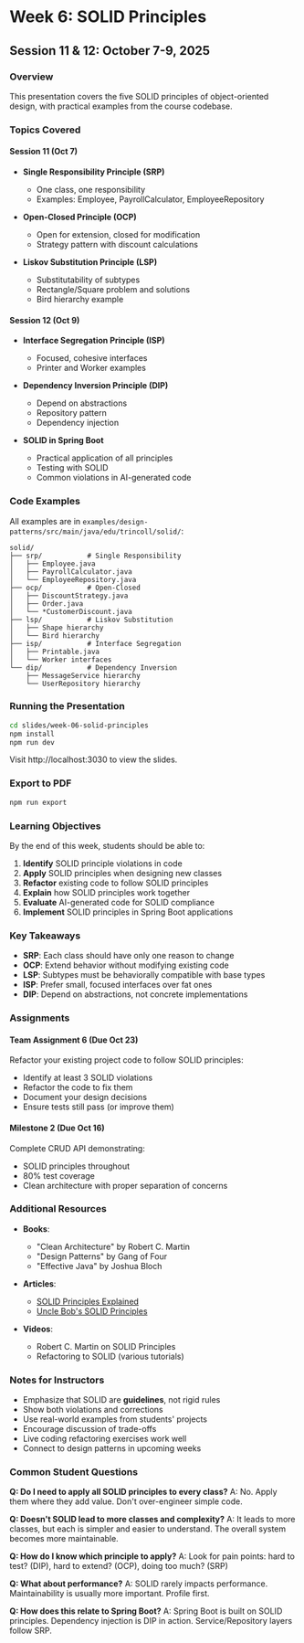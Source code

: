 # Week 6: SOLID Principles

## Session 11 & 12: October 7-9, 2025

### Overview
This presentation covers the five SOLID principles of object-oriented design, with practical examples from the course codebase.

### Topics Covered

#### Session 11 (Oct 7)
- **Single Responsibility Principle (SRP)**
  - One class, one responsibility
  - Examples: Employee, PayrollCalculator, EmployeeRepository

- **Open-Closed Principle (OCP)**
  - Open for extension, closed for modification
  - Strategy pattern with discount calculations

- **Liskov Substitution Principle (LSP)**
  - Substitutability of subtypes
  - Rectangle/Square problem and solutions
  - Bird hierarchy example

#### Session 12 (Oct 9)
- **Interface Segregation Principle (ISP)**
  - Focused, cohesive interfaces
  - Printer and Worker examples

- **Dependency Inversion Principle (DIP)**
  - Depend on abstractions
  - Repository pattern
  - Dependency injection

- **SOLID in Spring Boot**
  - Practical application of all principles
  - Testing with SOLID
  - Common violations in AI-generated code

### Code Examples
All examples are in `examples/design-patterns/src/main/java/edu/trincoll/solid/`:

```
solid/
├── srp/           # Single Responsibility
│   ├── Employee.java
│   ├── PayrollCalculator.java
│   └── EmployeeRepository.java
├── ocp/           # Open-Closed
│   ├── DiscountStrategy.java
│   ├── Order.java
│   └── *CustomerDiscount.java
├── lsp/           # Liskov Substitution
│   ├── Shape hierarchy
│   └── Bird hierarchy
├── isp/           # Interface Segregation
│   ├── Printable.java
│   └── Worker interfaces
└── dip/           # Dependency Inversion
    ├── MessageService hierarchy
    └── UserRepository hierarchy
```

### Running the Presentation

```bash
cd slides/week-06-solid-principles
npm install
npm run dev
```

Visit http://localhost:3030 to view the slides.

### Export to PDF

```bash
npm run export
```

### Learning Objectives

By the end of this week, students should be able to:

1. **Identify** SOLID principle violations in code
2. **Apply** SOLID principles when designing new classes
3. **Refactor** existing code to follow SOLID principles
4. **Explain** how SOLID principles work together
5. **Evaluate** AI-generated code for SOLID compliance
6. **Implement** SOLID principles in Spring Boot applications

### Key Takeaways

- **SRP**: Each class should have only one reason to change
- **OCP**: Extend behavior without modifying existing code
- **LSP**: Subtypes must be behaviorally compatible with base types
- **ISP**: Prefer small, focused interfaces over fat ones
- **DIP**: Depend on abstractions, not concrete implementations

### Assignments

#### Team Assignment 6 (Due Oct 23)
Refactor your existing project code to follow SOLID principles:
- Identify at least 3 SOLID violations
- Refactor the code to fix them
- Document your design decisions
- Ensure tests still pass (or improve them)

#### Milestone 2 (Due Oct 16)
Complete CRUD API demonstrating:
- SOLID principles throughout
- 80% test coverage
- Clean architecture with proper separation of concerns

### Additional Resources

- **Books**:
  - "Clean Architecture" by Robert C. Martin
  - "Design Patterns" by Gang of Four
  - "Effective Java" by Joshua Bloch

- **Articles**:
  - [SOLID Principles Explained](https://www.baeldung.com/solid-principles)
  - [Uncle Bob's SOLID Principles](https://blog.cleancoder.com/)

- **Videos**:
  - Robert C. Martin on SOLID Principles
  - Refactoring to SOLID (various tutorials)

### Notes for Instructors

- Emphasize that SOLID are **guidelines**, not rigid rules
- Show both violations and corrections
- Use real-world examples from students' projects
- Encourage discussion of trade-offs
- Live coding refactoring exercises work well
- Connect to design patterns in upcoming weeks

### Common Student Questions

**Q: Do I need to apply all SOLID principles to every class?**
A: No. Apply them where they add value. Don't over-engineer simple code.

**Q: Doesn't SOLID lead to more classes and complexity?**
A: It leads to more classes, but each is simpler and easier to understand. The overall system becomes more maintainable.

**Q: How do I know which principle to apply?**
A: Look for pain points: hard to test? (DIP), hard to extend? (OCP), doing too much? (SRP)

**Q: What about performance?**
A: SOLID rarely impacts performance. Maintainability is usually more important. Profile first.

**Q: How does this relate to Spring Boot?**
A: Spring Boot is built on SOLID principles. Dependency injection is DIP in action. Service/Repository layers follow SRP.
